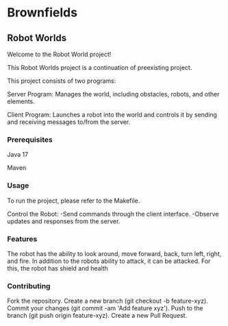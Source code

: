 # **Brownfields**

## **Robot Worlds**

Welcome to the Robot World project!

This Robot Worlds project is a continuation of preexisting project.

This project consists of two programs:

Server Program: Manages the world, including obstacles, robots, and other elements.

Client Program: Launches a robot into the world and controls it by sending and receiving messages to/from the server.

### **Prerequisites**

Java 17

Maven

### **Usage**

To run the project, please refer to the Makefile.

Control the Robot:
-Send commands through the client interface.
-Observe updates and responses from the server.

### **Features**

The robot has the ability to look around, move forward, back, turn left, right, and fire.
In addition to the robots ability to attack, it can be attacked. For this, the robot has shield and health

### **Contributing**

Fork the repository.
Create a new branch (git checkout -b feature-xyz).
Commit your changes (git commit -am 'Add feature xyz').
Push to the branch (git push origin feature-xyz).
Create a new Pull Request.